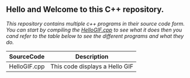 ## Hello and Welcome to this C++ repository.
*This repository contains multiple c++ programs in their source code form. You can start by compiling the [HelloGIF.cpp](https://github.com/ipy06/Hello_C--/blob/main/HelloGIF.cpp) to see what it does then you cand refer to the table below to see the different programs and what they do.*


| SourceCode | Description |
| ----------- | ------------ |
| HelloGIF.cpp | This code displays a Hello GIF |

